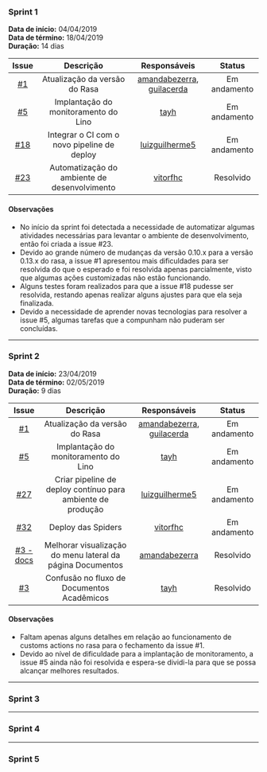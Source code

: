 ### Sprint 1

<b>Data de início:</b> 04/04/2019              
<b>Data de término:</b> 18/04/2019             
<b>Duração:</b> 14 dias                  


| Issue | Descrição | Responsáveis | Status |
| :--: | :--: | :--: | :--: |
| [#1](https://github.com/BotLino/Lino/issues/1) | Atualização da versão do Rasa | [amandabezerra](https://github.com/amandabezerra), [guilacerda](https://github.com/guilacerda) | Em andamento | 
| [#5](https://github.com/BotLino/Lino/issues/5) | Implantação do monitoramento do Lino | [tayh](https://github.com/tayh) | Em andamento |
| [#18](https://github.com/BotLino/Lino/issues/18) | Integrar o CI com o novo pipeline de deploy | [luizguilherme5](https://github.com/luizguilherme5) | Em andamento |
| [#23](https://github.com/BotLino/Lino/issues/23) | Automatização do ambiente de desenvolvimento | [vitorfhc](https://github.com/vitorfhc) | Resolvido |

#### Observações

<html>
<ul>

<li> No início da sprint foi detectada a necessidade de automatizar algumas atividades necessárias para levantar o ambiente de desenvolvimento, então foi criada a issue #23.  </li>
<li> Devido ao grande número de mudanças da versão 0.10.x para a versão 0.13.x do rasa, a issue #1 apresentou mais dificuldades para ser resolvida do que o esperado e foi resolvida apenas parcialmente, visto que algumas ações customizadas não estão funcionando. </li>
<li> Alguns testes foram realizados para que a issue #18 pudesse ser resolvida, restando apenas realizar alguns ajustes para que ela seja finalizada. </li>
<li> Devido a necessidade de aprender novas tecnologias para resolver a issue #5, algumas tarefas que a compunham não puderam ser concluídas.   </li>

</ul>
</html>


---

### Sprint 2

<b>Data de início:</b> 23/04/2019              
<b>Data de término:</b> 02/05/2019          
<b>Duração:</b> 9 dias             

| Issue | Descrição | Responsáveis | Status |
| :--: | :--: | :--: | :--: |
| [#1](https://github.com/BotLino/Lino/issues/1) | Atualização da versão do Rasa | [amandabezerra](https://github.com/amandabezerra), [guilacerda](https://github.com/guilacerda) | Em andamento | 
| [#5](https://github.com/BotLino/Lino/issues/5) | Implantação do monitoramento do Lino | [tayh](https://github.com/tayh) | Em andamento |
| [#27](https://github.com/BotLino/Lino/issues/27) | Criar pipeline de deploy contínuo para ambiente de produção | [luizguilherme5](https://github.com/luizguilherme5) | Em andamento |
| [#32](https://github.com/BotLino/Lino/issues/27) | Deploy das Spiders | [vitorfhc](https://github.com/vitorfhc) | Em andamento |
| [#3 - docs](https://github.com/BotLino/docs/issues/3) | Melhorar visualização do menu lateral da página Documentos | [amandabezerra](https://github.com/amandabezerra) | Resolvido |
| [#3](https://github.com/BotLino/Lino/issues/3) | Confusão no fluxo de Documentos Acadêmicos | [tayh](https://github.com/tayh) | Resolvido |

#### Observações

<html>
<ul>

<li> Faltam apenas alguns detalhes em relação ao funcionamento de customs actions no rasa para o fechamento da issue #1. </li>
<li> Devido ao nível de dificuldade para a implantação de monitoramento, a issue #5 ainda não foi resolvida e espera-se dividi-la para que se possa alcançar melhores resultados. </li>

</ul>
</html>

---

### Sprint 3

---

### Sprint 4

---

### Sprint 5
